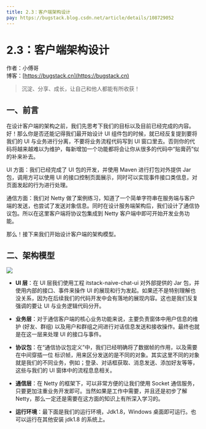 ```yaml
---
title: 2.3：客户端架构设计
pay: https://bugstack.blog.csdn.net/article/details/108729052
---
```


# 2.3：客户端架构设计

作者：小傅哥
<br/>博客：[https://bugstack.cn](https://bugstack.cn)

>沉淀、分享、成长，让自己和他人都能有所收获！

## 一、前言

在设计客户端的架构之前，我们先思考下我们的目标以及目前已经完成的内容。好！那么你是否还能记得我们最开始设计 UI 组件包的时候，就已经反复提到要将我们的 UI 与业务进行分离，不要将业务流程代码写到 UI 窗口里去。否则你的代码将越来越难以为维护，每新增加一个功能都将会让你从很多的代码中“贴膏药”似的补来补去。

UI 方面：我们已经完成了 UI 包的开发，并使用 Maven 进行打包对外提供 Jar 包，调用方可以使用 UI 的接口控制页面展示，同时可以实现事件接口类信息，对页面发起的行为进行处理。

通信方面：我们对 Netty 做了案例练习，知道了一个简单字符串在服务端与客户端的发送，也尝试了发送对象信息。同时在设计服务端架构后，我们设计了通信协议包。所以在这里客户端将协议包集成到 Netty 客户端中即可开始开发业务功能。

那么！接下来我们开始设计客户端的架构模型。

## 二、架构模型

![](/images/article/project/im/project-im-2.3-01.png)

- **UI 层**：在 UI 层我们使用工程 itstack-naive-chat-ui 对外部提供的 Jar 包，并使用内部的接口、事件来操作 UI 的展现和行为发起。如果还不是特别理解也没关系，因为在后续我们的代码开发中会有落地的展现内容。这也是我们反复强调的要让 UI 与业务逻辑代码分开。

- **业务层**：对于通信客户端的核心业务功能来说，主要负责窗体中用户信息的维护 (好友、群组) 以及用户和群组之间进行对话信息发送和接收操作。最终也就是在这一层来处理 UI 的接口与事件。

- **协议包**：在“通信协议包定义”中，我们已经明确将了数据帧的作用，以及需要在中间穿插一位 标识帧，用来区分发送的是不同的对象。其实这里不同的对象就是我们的不同业务，例如；登录、对话框获取、消息发送、添加好友等等，这些与我们的 UI 窗体中的流程息息相关。

- **通信层**：在 Netty 的框架下，可以非常方便的让我们使用 Socket 通信服务，只要更加注重业务开发即可。当然如果是工作中需要，并且还是初步了解 Netty，那么一定还是需要在这方面的知识上有所深入学习的。

- **运行环境**：最下面是我们的运行环境，Jdk1.8，Windows 桌面即可运行。也可以运行在其他安装 jdk1.8 的系统上。
